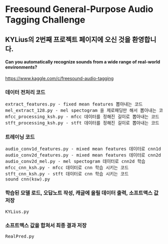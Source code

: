 ﻿# Freesound General-Purpose Audio Tagging Challenge
## KYLius의 2번째 프로젝트 페이지에 오신 것을 환영합니다.
#### Can you automatically recognize sounds from a wide range of real-world environments?
https://www.kaggle.com/c/freesound-audio-tagging


### 데이터 전처리 코드
<pre>
extract_features.py - fixed mean features 뽑아내는 코드
mel_extract_128.py - mel spectogram 을 제로패딩만 해서 뽑아내는 코드
mfcc_processing_ksh.py - mfcc 데이터를 정해진 길이로 뽑아내는 코드
stft_processing_ksh.py - stft 데이터를 정해진 길이로 뽑아내는 코드
</pre>

### 트레이닝 코드
<pre>
audio_conv1d_features.py - mixed mean features 데이터로 cnn1d 학습
audio_conv2d_features.py - mixed mean features 데이터로 cnn2d 학습
audio_conv2d_mel.py - mel spectogram 데이터로 cnn2d 학습
mfcc_cnn_ksh.py - mfcc 데이터로 cnn 학습 시키는 코드
stft_cnn_ksh.py - stft 데이터로 cnn 학습 시키는 코드
sound_cnn(ksw).py
</pre>

### 학습된 모델 로드, 오답노트 작성, 캐글에 올릴 데이터 출력, 소프트맥스 값 저장
<pre>
KYLius.py
</pre>

### 소프트맥스 값을 합쳐서 최종 결과 저장
<pre>
RealPred.py
</pre>

